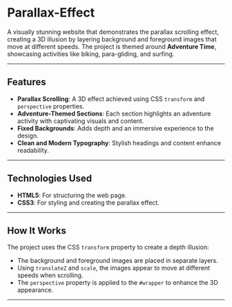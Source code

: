# Parallax-Effect

A visually stunning website that demonstrates the parallax scrolling effect, creating a 3D illusion by layering background and foreground images that move at different speeds. The project is themed around **Adventure Time**, showcasing activities like biking, para-gliding, and surfing.

---

## Features

- **Parallax Scrolling**: A 3D effect achieved using CSS `transform` and `perspective` properties.
- **Adventure-Themed Sections**: Each section highlights an adventure activity with captivating visuals and content.
- **Fixed Backgrounds**: Adds depth and an immersive experience to the design.
- **Clean and Modern Typography**: Stylish headings and content enhance readability.

---

## Technologies Used

- **HTML5**: For structuring the web page.
- **CSS3**: For styling and creating the parallax effect.

---

## How It Works

The project uses the CSS `transform` property to create a depth illusion:

- The background and foreground images are placed in separate layers.
- Using `translateZ` and `scale`, the images appear to move at different speeds when scrolling.
- The `perspective` property is applied to the `#wrapper` to enhance the 3D appearance.

---
